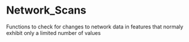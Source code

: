 # Network_Scans
Functions to check for changes to network data in features that normaly exhibit only a limited number of values

